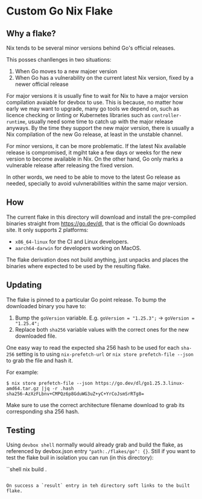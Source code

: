 # Custom Go Nix Flake

## Why a flake?

Nix tends to be several minor versions behind Go's official releases.

This posses chanllenges in two situations:

1. When Go moves to a new majoer version
1. When Go has a vulnerability on the current latest Nix version, fixed by a newer official release

For major versions it is usually fine to wait for Nix to have a major version compilation avaiable for devbox to use. This is because, no matter how early we may want to upgrade, many go tools we depend on, such as licence checking or linting or Kubernetes libraries such as `controller-runtime`, usually need some time to catch up with the major release anyways. By the time they support the new major version, there is usually a Nix compilation of the new Go release, at least in the unstable channel.

For minor versions, it can be more problematic. If the latest Nix available release is compromised, it mgiht take a few days or weeks for the new version to become available in Nix. On the other hand, Go only marks a vulnerable release after releasing the fixed version.

In other words, we need to be able to move to the latest Go release as needed, specially to avoid vulvnerabilities within the same major version.

## How

The current flake in this directory will download and install the pre-compiled binaries straight from https://go.dev/dl, that is the official Go downloads site. It only supports 2 platforms:
- `x86_64-linux` for the CI and Linux developers.
- `aarch64-darwin` for developers working on MacOS.

The flake derivation does not build anything, just unpacks and places the binaries where expected to be used by the resulting flake.

## Updating

The flake is pinned to a particular Go point release. To bump the downloaded binary you have to:

1. Bump the `goVersion` variable. E.g. `goVersion = "1.25.3";` -> `goVersion = "1.25.4";`
2. Replace both `sha256` variable values with the correct ones for the new downloaded file.

One easy way to read the expected sha 256 hash to be used for each `sha-256` setting is to using `nix-prefetch-url` or `nix store prefetch-file --json` to grab the file and hash it.

For example:

```shell
$ nix store prefetch-file --json https://go.dev/dl/go1.25.3.linux-amd64.tar.gz |jq -r .hash
sha256-AzXzFLbnv+CMPQz6p8GduWG3uZ+yC+YrCoJsmSrRTg8=
```

Make sure to use the correct architecture filename download to grab its corresponding sha 256 hash.

## Testing

Using `devbox shell` normally would already grab and build the flake, as referenced by devbox.json entry `"path:./flakes/go": {}`. Still if you want to test the flake buil in isolation you can run (in this directory):

``shell
nix build .
```

On success a `result` entry in teh directory soft links to the built flake.
